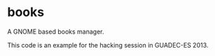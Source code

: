 books
=====

A GNOME based books manager.

This code is an example for the hacking session in GUADEC-ES 2013.
